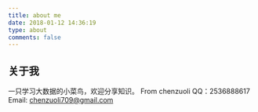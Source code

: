 ```yaml
---
title: about me
date: 2018-01-12 14:36:19
type: about
comments: false
---
```


## 关于我
一只学习大数据的小菜鸟，欢迎分享知识。
From chenzuoli
QQ：2536888617
Email: chenzuoli709@gmail.com